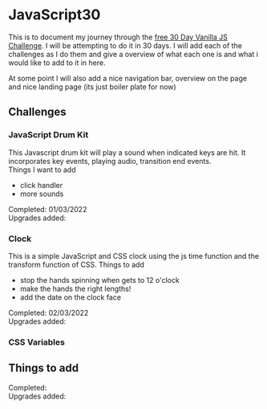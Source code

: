 # JavaScript30
This is to document my journey through the [free 30 Day Vanilla JS Challenge](https://javascript30.com/). I will be attempting to do it in 30 days.
I will add each of the challenges as I do them and give a overview of what each one is and what i would like to add to it in here.

At some point I will also add a nice navigation bar, overview on the page and nice landing page (its just boiler plate for now)

## Challenges
### JavaScript Drum Kit
This Javascript drum kit will play a sound when indicated keys are hit. It incorporates key events, playing  audio, transition end events.</br>
Things I want to add
-   click handler
-   more sounds

Completed: 01/03/2022 </br>
Upgrades added:

### Clock
This is a simple JavaScript and CSS clock using the js time function and the transform function of CSS.
Things to add 
-   stop the hands spinning when gets to 12 o'clock
-   make the hands the right lengths!
-   add the date on the clock face

Completed: 02/03/2022 </br>
Upgrades added:

### CSS Variables

Things to add 
-   

Completed: </br>
Upgrades added: